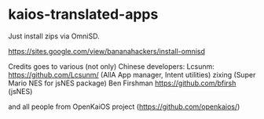 # kaios-translated-apps

Just install zips via OmniSD.

https://sites.google.com/view/bananahackers/install-omnisd

Credits goes to various (not only) Chinese developers:
Lcsunm: https://github.com/Lcsunm/ (AllA App manager, Intent utilities)
zixing (Super Mario NES for jsNES package)
Ben Firshman https://github.com/bfirsh (jsNES)

and all people from OpenKaiOS project (https://github.com/openkaios/)
